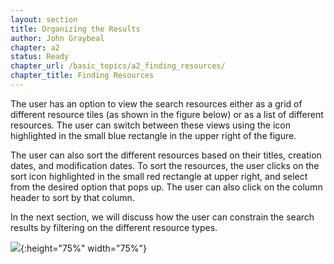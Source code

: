 ```yaml
---
layout: section
title: Organizing the Results
author: John Graybeal
chapter: a2
status: Ready
chapter_url: /basic_topics/a2_finding_resources/
chapter_title: Finding Resources
---
```


The user has an option to view the search resources either as a grid of different resource tiles (as shown in the figure below) or as a list of different resources. The user can switch between these views using the icon highlighted in the small blue rectangle in the upper right of the figure. 

The user can also sort the different resources based on their titles, creation dates, and modification dates. To sort the resources, the user clicks on the sort icon highlighted in the small red rectangle at upper right, and select from the desired option that pops up. The user can also click on the column header to sort by that column.

In the next section, we will discuss how the user can constrain the search results by filtering on the different resource types.


![](https://github.com/metadatacenter/cedar-manual/raw/master/docs/assets/imgs/sort.png){:height="75%" width="75%"}

